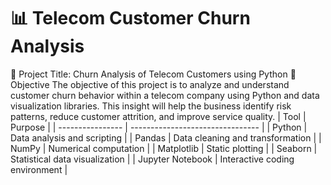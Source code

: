 # 📊 Telecom Customer Churn Analysis
📁 Project Title: Churn Analysis of Telecom Customers using Python
📌 Objective
The objective of this project is to analyze and understand customer churn behavior within a telecom company using Python and data visualization libraries. This insight will help the business identify risk patterns, reduce customer attrition, and improve service quality.
| Tool             | Purpose                          |
| ---------------- | -------------------------------- |
| Python           | Data analysis and scripting      |
| Pandas           | Data cleaning and transformation |
| NumPy            | Numerical computation            |
| Matplotlib       | Static plotting                  |
| Seaborn          | Statistical data visualization   |
| Jupyter Notebook | Interactive coding environment   |
